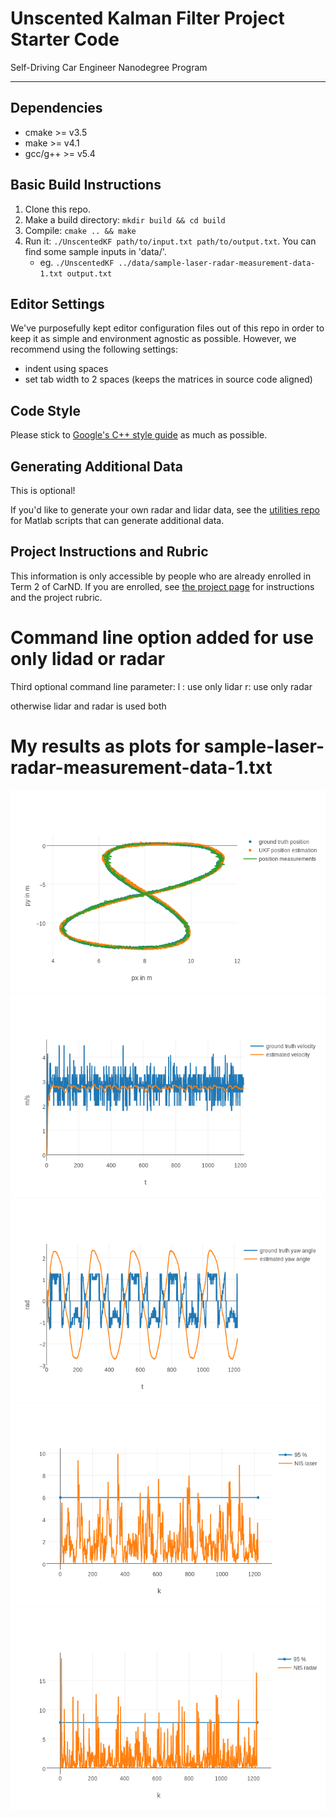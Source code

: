 # Unscented Kalman Filter Project Starter Code
Self-Driving Car Engineer Nanodegree Program

---

## Dependencies

* cmake >= v3.5
* make >= v4.1
* gcc/g++ >= v5.4

## Basic Build Instructions

1. Clone this repo.
2. Make a build directory: `mkdir build && cd build`
3. Compile: `cmake .. && make`
4. Run it: `./UnscentedKF path/to/input.txt path/to/output.txt`. You can find
   some sample inputs in 'data/'.
    - eg. `./UnscentedKF ../data/sample-laser-radar-measurement-data-1.txt output.txt`

## Editor Settings

We've purposefully kept editor configuration files out of this repo in order to
keep it as simple and environment agnostic as possible. However, we recommend
using the following settings:

* indent using spaces
* set tab width to 2 spaces (keeps the matrices in source code aligned)

## Code Style

Please stick to [Google's C++ style guide](https://google.github.io/styleguide/cppguide.html) as much as possible.

## Generating Additional Data

This is optional!

If you'd like to generate your own radar and lidar data, see the
[utilities repo](https://github.com/udacity/CarND-Mercedes-SF-Utilities) for
Matlab scripts that can generate additional data.

## Project Instructions and Rubric

This information is only accessible by people who are already enrolled in Term 2
of CarND. If you are enrolled, see [the project page](https://classroom.udacity.com/nanodegrees/nd013/parts/40f38239-66b6-46ec-ae68-03afd8a601c8/modules/0949fca6-b379-42af-a919-ee50aa304e6a/lessons/c3eb3583-17b2-4d83-abf7-d852ae1b9fff/concepts/4d0420af-0527-4c9f-a5cd-56ee0fe4f09e)
for instructions and the project rubric.

# Command line option added for use only lidad or radar
Third optional command line parameter:
l : use only lidar
r:  use only radar

otherwise lidar and radar is used both

# My results as plots for sample-laser-radar-measurement-data-1.txt

[//]: # (Image References)
[image1]: curve1.png
[image2]: velocity1.png
[image3]: yaw1.png
[image4]: nis_laser1.png
[image5]: nis_radar1.png

![alt text][image1]
![alt text][image2]
![alt text][image3]
![alt text][image4]
![alt text][image5]
